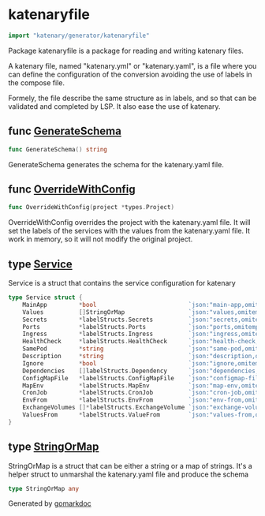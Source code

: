 <!-- Code generated by gomarkdoc. DO NOT EDIT -->

# katenaryfile

```go
import "katenary/generator/katenaryfile"
```

Package katenaryfile is a package for reading and writing katenary files.

A katenary file, named "katenary.yml" or "katenary.yaml", is a file where you can define the configuration of the conversion avoiding the use of labels in the compose file.

Formely, the file describe the same structure as in labels, and so that can be validated and completed by LSP. It also ease the use of katenary.

## func [GenerateSchema](<https://github.com/metal3d/katenary/blob/develop/generator/katenaryfile/main.go#L131>)

```go
func GenerateSchema() string
```

GenerateSchema generates the schema for the katenary.yaml file.

<a name="OverrideWithConfig"></a>
## func [OverrideWithConfig](<https://github.com/metal3d/katenary/blob/develop/generator/katenaryfile/main.go#L49>)

```go
func OverrideWithConfig(project *types.Project)
```

OverrideWithConfig overrides the project with the katenary.yaml file. It will set the labels of the services with the values from the katenary.yaml file. It work in memory, so it will not modify the original project.

<a name="Service"></a>
## type [Service](<https://github.com/metal3d/katenary/blob/develop/generator/katenaryfile/main.go#L27-L44>)

Service is a struct that contains the service configuration for katenary

```go
type Service struct {
    MainApp         *bool                          `json:"main-app,omitempty" jsonschema:"title=Is this service the main application"`
    Values          []StringOrMap                  `json:"values,omitempty" jsonschema:"description=Environment variables to be set in values.yaml with or without a description"`
    Secrets         *labelStructs.Secrets          `json:"secrets,omitempty" jsonschema:"title=Secrets,description=Environment variables to be set as secrets"`
    Ports           *labelStructs.Ports            `json:"ports,omitempty" jsonschema:"title=Ports,description=Ports to be exposed in services"`
    Ingress         *labelStructs.Ingress          `json:"ingress,omitempty" jsonschema:"title=Ingress,description=Ingress configuration"`
    HealthCheck     *labelStructs.HealthCheck      `json:"health-check,omitempty" jsonschema:"title=Health Check,description=Health check configuration that respects the kubernetes api"`
    SamePod         *string                        `json:"same-pod,omitempty" jsonschema:"title=Same Pod,description=Service that should be in the same pod"`
    Description     *string                        `json:"description,omitempty" jsonschema:"title=Description,description=Description of the service that will be injected in the values.yaml file"`
    Ignore          *bool                          `json:"ignore,omitempty" jsonschema:"title=Ignore,description=Ignore the service in the conversion"`
    Dependencies    []labelStructs.Dependency      `json:"dependencies,omitempty" jsonschema:"title=Dependencies,description=Services that should be injected in the Chart.yaml file"`
    ConfigMapFile   *labelStructs.ConfigMapFile    `json:"configmap-files,omitempty" jsonschema:"title=ConfigMap Files,description=Files that should be injected as ConfigMap"`
    MapEnv          *labelStructs.MapEnv           `json:"map-env,omitempty" jsonschema:"title=Map Env,description=Map environment variables to another value"`
    CronJob         *labelStructs.CronJob          `json:"cron-job,omitempty" jsonschema:"title=Cron Job,description=Cron Job configuration"`
    EnvFrom         *labelStructs.EnvFrom          `json:"env-from,omitempty" jsonschema:"title=Env From,description=Inject environment variables from another service"`
    ExchangeVolumes []*labelStructs.ExchangeVolume `json:"exchange-volumes,omitempty" jsonschema:"title=Exchange Volumes,description=Exchange volumes between services"`
    ValuesFrom      *labelStructs.ValueFrom        `json:"values-from,omitempty" jsonschema:"title=Values From,description=Inject values from another service (secret or configmap environment variables)"`
}
```

<a name="StringOrMap"></a>
## type [StringOrMap](<https://github.com/metal3d/katenary/blob/develop/generator/katenaryfile/main.go#L24>)

StringOrMap is a struct that can be either a string or a map of strings. It's a helper struct to unmarshal the katenary.yaml file and produce the schema

```go
type StringOrMap any
```

Generated by [gomarkdoc](<https://github.com/princjef/gomarkdoc>)
